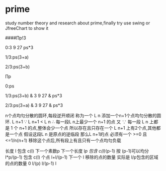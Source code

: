 # prime
study number theory and research about prime,finally try use swing or JfreeChart to show it



####∏p!3

0:3 9 27 ps*3

1/3:ps(3+a)

2/3:ps(3+b)

∏p

0:ps

1/3:ps(3+b) & 3 9 27 & ps*3

2/3:ps(3+a) & 3 9 27 & ps*3


n个点均匀分散的圆环,每段逆开顺闭 称为一个 L n
添加一个n+1个点均匀分散的圆环. L n+1
∵ L n+1 < L n
∴ 每一段L n上最少一个 n+1 的点
又 ∵ 每一段 L n 上都是 1 个 n+1 的点,整体会少一个点
所以存在且只存在一个 L n+1 上有2个点,其他都是一个点
假设这段L n 是原点的逆临段
那么L n+1的点 必须有一个 >=0 且 <=1/n(n+1)
移除这个点后,所有段上有且只有一个点均匀负载


长度 l 包含 c(l) 下一个素数p 
下一个长度 l*p 包含 c(l)*(p-1) 按 (p-1)可以均分
l*p/(p-1) 包含 c(l) 个点
l+l/(p-1) 
下一个 l 移除的点的数量 实际是 l/p包含的区域的点的数量
0 l/(p)  l/(p-1)  l

 

